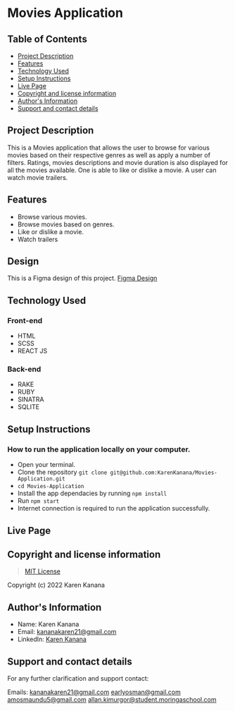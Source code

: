 # Movies Application

## Table of Contents
- [Project Description](#project-description)
- [Features](#features)
- [Technology Used](#technology-used)
- [Setup Instructions](#setup-instructions)
- [Live Page](#live-page)
- [Copyright and license information](#copyright-and-license-information)
- [Author's Information](#authors-information)
- [Support and contact details](#support-and-contact-details)


## Project Description
This is a Movies application that allows the user to browse for various  movies based on their respective genres as well as apply a number of filters. Ratings, movies descriptions and movie duration is also displayed for all the movies available. One is able to like or dislike a movie. A user can watch movie trailers.


## Features
- Browse various movies.
- Browse movies based on genres. 
- Like or dislike a movie.
- Watch trailers

## Design
This is a Figma design of this project.
[Figma Design](https://www.figma.com/file/tEAy38A56gyO7HZMz0oAgr/Rock-%C3%B1-Rate?node-id=0%3A1)

## Technology Used
### Front-end
- HTML
- SCSS
- REACT JS

### Back-end
- RAKE
- RUBY
- SINATRA
- SQLITE



## Setup Instructions

### How to run the application locally on your computer.
- Open your terminal.
- Clone the repository `git clone git@github.com:KarenKanana/Movies-Application.git`
- `cd Movies-Application`
- Install the app dependacies by running `npm install`
- Run `npm start`
- Internet connection is required to run the application successfully.


## Live Page
>  


## Copyright and license information
> [MIT License](https://github.com/KarenKanana/Movies-Application/blob/add-license-1/LICENSE)

Copyright (c) 2022 Karen Kanana


## Author's Information
- Name: Karen Kanana 
- Email: kananakaren21@gmail.com
- LinkedIn: [Karen Kanana](https://www.linkedin.com/in/karen-kanana-4b8a78205/)


## Support and contact details
For any further clarification and support contact:

Emails: kananakaren21@gmail.com
        earlyosman@gmail.com
        amosmaundu5@gmail.com
        allan.kimurgor@student.moringaschool.com



    